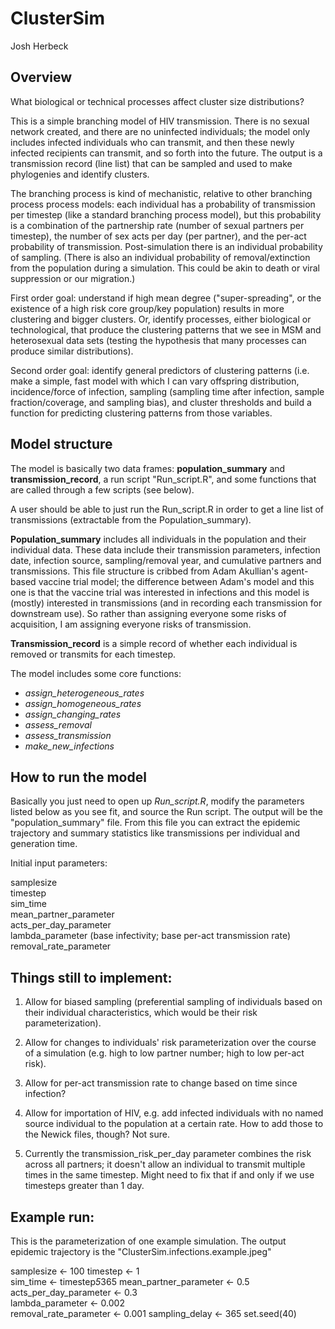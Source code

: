 
# ClusterSim

Josh Herbeck

## Overview

What biological or technical processes affect cluster size
distributions?

This is a simple branching model of HIV transmission. There is no
sexual network created, and there are no uninfected individuals;
the model only includes infected individuals who can transmit, and then
these newly infected recipients can transmit, and so forth into the
future. The output is a transmission record (line list) that can be
sampled and used to make phylogenies and identify clusters.

The branching process is kind of mechanistic, relative to other
branching process process models:  each individual has a probability of
transmission per timestep (like a standard branching process model), but this 
probability is a combination of the partnership rate (number of sexual partners 
per timestep), the number of sex acts per day (per partner), and 
the per-act probability of transmission. Post-simulation there is an 
individual probability of sampling. (There is also an individual probability of 
removal/extinction from the population during a simulation. This could be akin
to death or viral suppression or our migration.)

First order goal:  understand if high mean degree ("super-spreading",
or the existence of a high risk core group/key population) results in
more clustering and bigger clusters. Or, identify processes, either
biological or technological, that produce the clustering patterns that
we see in MSM and heterosexual data sets (testing the hypothesis that
many processes can produce similar distributions).

Second order goal:  identify general predictors of clustering patterns
(i.e. make a simple, fast model with which I can vary offspring
distribution, incidence/force of infection, sampling (sampling time
after infection, sample fraction/coverage, and sampling bias), and
cluster thresholds and build a function for predicting clustering
patterns from those variables.

## Model structure

The model is basically two data frames: **population_summary** and
**transmission_record**, a run script "Run_script.R", and some functions
that are called through a few scripts (see below).

A user should be able to just run the Run_script.R in order to get a
line list of transmissions (extractable from the Population_summary).

**Population_summary** includes all individuals in the population and
their individual data. These data include their transmission parameters,
infection date, infection source, sampling/removal year, and cumulative
partners and transmissions. This file structure is cribbed from Adam Akullian's
agent-based vaccine trial model; the difference between Adam's model and
this one is that the vaccine trial was interested in infections and this
model is (mostly) interested in transmissions (and in recording each
transmission for downstream use). So rather than assigning everyone some risks 
of acquisition, I am assigning everyone risks of transmission.

**Transmission_record** is a simple record of whether each individual is
removed or transmits for each timestep.

The model includes some core functions:

-   *assign_heterogeneous_rates*
-   *assign_homogeneous_rates*
-   *assign_changing_rates*
-   *assess_removal*
-   *assess_transmission*
-   *make_new_infections*

## How to run the model

Basically you just need to open up *Run_script.R*, modify the parameters
listed below as you see fit, and source the Run script. The output will be the 
"population_summary" file. From this file you can extract the epidemic trajectory
and summary statistics like transmissions per individual and generation time.

Initial input parameters:

samplesize  
timestep  
sim_time  
mean_partner_parameter  
acts_per_day_parameter   
lambda_parameter (base infectivity; base per-act transmission rate)
removal_rate_parameter   

## Things still to implement:

1. Allow for biased sampling (preferential sampling of individuals
based on their individual characteristics, which would be their risk 
parameterization).  

2. Allow for changes to individuals' risk parameterization over the course
of a simulation (e.g. high to low partner number; high to low per-act risk).  

3. Allow for per-act transmission rate to change based on time since infection?  

4. Allow for importation of HIV, e.g. add infected individuals with no named source
individual to the population at a certain rate. How to add those to the Newick files,
though? Not sure.  

5. Currently the transmission_risk_per_day parameter combines the risk across 
all partners; it doesn't allow an individual to transmit multiple times in the 
same timestep. Might need to fix that if and only if we use timesteps greater 
than 1 day.  


## Example run:

This is the parameterization of one example simulation. The output epidemic
trajectory is the "ClusterSim.infections.example.jpeg"

samplesize <- 100 
timestep <- 1  
sim_time <- timestep*5*365 
mean_partner_parameter <- 0.5  
acts_per_day_parameter <- 0.3   
lambda_parameter <- 0.002  
removal_rate_parameter <- 0.001 
sampling_delay <- 365 
set.seed(40)


